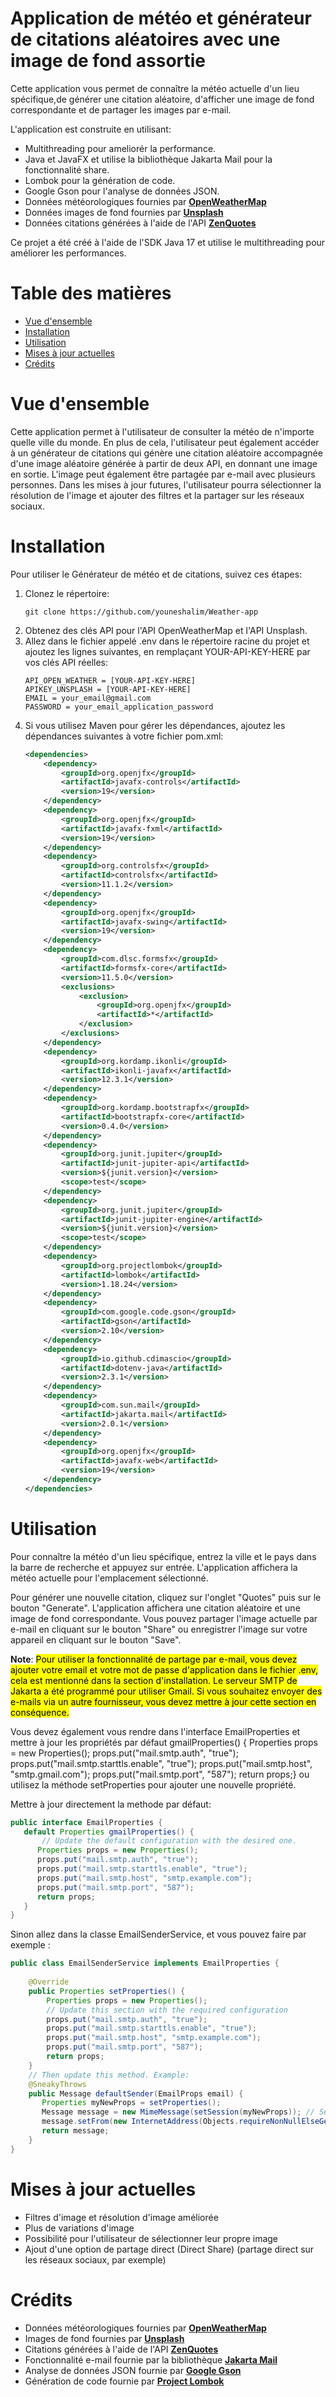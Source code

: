 # Application de météo et générateur de citations aléatoires avec une image de fond assortie

Cette application vous permet de connaître la météo actuelle d'un lieu spécifique,de générer une citation aléatoire,
d'afficher une image de fond correspondante et de partager les images par e-mail.

L'application est construite en utilisant:
- Multithreading pour ameliorér la performance.
- Java et JavaFX et utilise la bibliothèque Jakarta Mail pour la fonctionnalité share.
- Lombok pour la génération de code.
- Google Gson pour l'analyse de données JSON.
- Données météorologiques fournies par [**OpenWeatherMap**](https://openweathermap.org)
- Données images de fond fournies par [**Unsplash**](https://unsplash.com)
- Données citations générées à l'aide de l'API [**ZenQuotes**](https://zenquotes.io)


Ce projet a été créé à l'aide de l'SDK Java 17 et utilise le multithreading pour améliorer les performances.

# Table des matières
- [Vue d'ensemble](#Vue-d'ensemble)
- [Installation](#Installation)
- [Utilisation](#Utilisation)
- [Mises à jour actuelles](#Mises-à-jour-actuelles)
- [Crédits](#Crédits)


# Vue d'ensemble
Cette application permet à l'utilisateur de consulter la météo de n'importe quelle ville du monde. En plus de cela, l'utilisateur peut également accéder à un générateur de citations qui génère une citation aléatoire accompagnée d'une image aléatoire générée à partir de deux API, en donnant une image en sortie. L'image peut également être partagée par e-mail avec plusieurs personnes. Dans les mises à jour futures, l'utilisateur pourra sélectionner la résolution de l'image et ajouter des filtres et la partager sur les réseaux sociaux.
# Installation
Pour utiliser le Générateur de météo et de citations, suivez ces étapes:

1. Clonez le répertoire:
    ```
    git clone https://github.com/youneshalim/Weather-app
    ```
2. Obtenez des clés API pour l'API OpenWeatherMap et l'API Unsplash.
3. Allez dans le fichier appelé .env dans le répertoire racine du projet et ajoutez les lignes suivantes, en remplaçant YOUR-API-KEY-HERE par vos clés API réelles:
    ```
   API_OPEN_WEATHER = [YOUR-API-KEY-HERE]
   APIKEY_UNSPLASH = [YOUR-API-KEY-HERE]
   EMAIL = your_email@gmail.com
   PASSWORD = your_email_application_password
   ```
4. Si vous utilisez Maven pour gérer les dépendances, ajoutez les dépendances suivantes à votre fichier pom.xml:
    ```xml
   <dependencies>
        <dependency>
            <groupId>org.openjfx</groupId>
            <artifactId>javafx-controls</artifactId>
            <version>19</version>
        </dependency>
        <dependency>
            <groupId>org.openjfx</groupId>
            <artifactId>javafx-fxml</artifactId>
            <version>19</version>
        </dependency>
        <dependency>
            <groupId>org.controlsfx</groupId>
            <artifactId>controlsfx</artifactId>
            <version>11.1.2</version>
        </dependency>
        <dependency>
            <groupId>org.openjfx</groupId>
            <artifactId>javafx-swing</artifactId>
            <version>19</version>
        </dependency>
        <dependency>
            <groupId>com.dlsc.formsfx</groupId>
            <artifactId>formsfx-core</artifactId>
            <version>11.5.0</version>
            <exclusions>
                <exclusion>
                    <groupId>org.openjfx</groupId>
                    <artifactId>*</artifactId>
                </exclusion>
            </exclusions>
        </dependency>
        <dependency>
            <groupId>org.kordamp.ikonli</groupId>
            <artifactId>ikonli-javafx</artifactId>
            <version>12.3.1</version>
        </dependency>
        <dependency>
            <groupId>org.kordamp.bootstrapfx</groupId>
            <artifactId>bootstrapfx-core</artifactId>
            <version>0.4.0</version>
        </dependency>
        <dependency>
            <groupId>org.junit.jupiter</groupId>
            <artifactId>junit-jupiter-api</artifactId>
            <version>${junit.version}</version>
            <scope>test</scope>
        </dependency>
        <dependency>
            <groupId>org.junit.jupiter</groupId>
            <artifactId>junit-jupiter-engine</artifactId>
            <version>${junit.version}</version>
            <scope>test</scope>
        </dependency>
        <dependency>
            <groupId>org.projectlombok</groupId>
            <artifactId>lombok</artifactId>
            <version>1.18.24</version>
        </dependency>
        <dependency>
            <groupId>com.google.code.gson</groupId>
            <artifactId>gson</artifactId>
            <version>2.10</version>
        </dependency>
        <dependency>
            <groupId>io.github.cdimascio</groupId>
            <artifactId>dotenv-java</artifactId>
            <version>2.3.1</version>
        </dependency>
        <dependency>
            <groupId>com.sun.mail</groupId>
            <artifactId>jakarta.mail</artifactId>
            <version>2.0.1</version>
        </dependency>
        <dependency>
            <groupId>org.openjfx</groupId>
            <artifactId>javafx-web</artifactId>
            <version>19</version>
        </dependency>
    </dependencies>
   ```
# Utilisation
Pour connaître la météo d'un lieu spécifique, entrez la ville et le pays dans la barre de recherche et appuyez sur entrée. L'application affichera la météo actuelle pour l'emplacement sélectionné.

Pour générer une nouvelle citation, cliquez sur l'onglet "Quotes" puis sur le bouton "Generate". 
L'application affichera une citation aléatoire et une image de fond correspondante. Vous pouvez partager l'image actuelle par e-mail en cliquant sur le bouton "Share" ou enregistrer l'image sur votre appareil en cliquant sur le bouton "Save".


__Note__: <mark> Pour utiliser la fonctionnalité de partage par e-mail, vous devez ajouter votre email et votre mot de passe d'application dans le fichier .env, cela est mentionné dans la section d'installation. Le serveur SMTP de Jakarta a été programmé pour utiliser Gmail. Si vous souhaitez envoyer des e-mails via un autre fournisseur, vous devez mettre à jour cette section en conséquence.


Vous devez également vous rendre dans l'interface EmailProperties et mettre à jour les propriétés par défaut gmailProperties() { Properties props = new Properties(); props.put("mail.smtp.auth", "true"); props.put("mail.smtp.starttls.enable", "true"); props.put("mail.smtp.host", "smtp.gmail.com"); props.put("mail.smtp.port", "587"); return props;} ou utilisez la méthode setProperties pour ajouter une nouvelle propriété.

Mettre à jour directement la methode par défaut:
```java
public interface EmailProperties {
   default Properties gmailProperties() {
       // Update the default configuration with the desired one.
      Properties props = new Properties();
      props.put("mail.smtp.auth", "true");
      props.put("mail.smtp.starttls.enable", "true");
      props.put("mail.smtp.host", "smtp.example.com");
      props.put("mail.smtp.port", "587");
      return props;
   }
}
```
Sinon allez dans la classe EmailSenderService, et vous pouvez faire par exemple : 
```java
public class EmailSenderService implements EmailProperties {
    
    @Override
    public Properties setProperties() {
        Properties props = new Properties();
        // Update this section with the required configuration
        props.put("mail.smtp.auth", "true");
        props.put("mail.smtp.starttls.enable", "true");
        props.put("mail.smtp.host", "smtp.example.com");
        props.put("mail.smtp.port", "587");
        return props;
    }
    // Then update this method. Example:
    @SneakyThrows
    public Message defaultSender(EmailProps email) {
       Properties myNewProps = setProperties(); 
       Message message = new MimeMessage(setSession(myNewProps)); // Set a new session with the new properties.  
       message.setFrom(new InternetAddress(Objects.requireNonNullElseGet(email, EmailProps::new).getEmail()));
       return message;
    }
}

```
# Mises à jour actuelles
- Filtres d'image et résolution d'image améliorée
- Plus de variations d'image
- Possibilité pour l'utilisateur de sélectionner leur propre image
- Ajout d'une option de partage direct (Direct Share) (partage direct sur les réseaux sociaux, par exemple)

# Crédits

- Données météorologiques fournies par [**OpenWeatherMap**](https://openweathermap.org)
- Images de fond fournies par [**Unsplash**](https://unsplash.com)
- Citations générées à l'aide de l'API [**ZenQuotes**](https://zenquotes.io)
- Fonctionnalité e-mail fournie par la bibliothèque [**Jakarta Mail**](https://commons.apache.org/proper/commons-email/)
- Analyse de données JSON fournie par [**Google Gson**](https://github.com/google/gson)
- Génération de code fournie par [**Project Lombok**](https://projectlombok.org)
